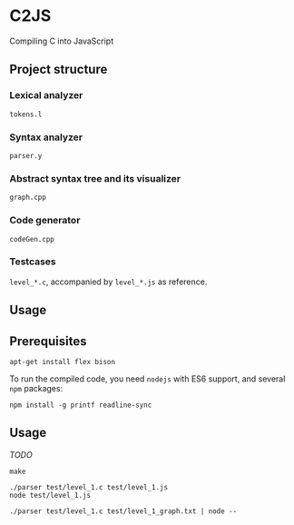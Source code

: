 # C2JS
Compiling C into JavaScript

## Project structure

### Lexical analyzer
`tokens.l`

### Syntax analyzer
`parser.y`

### Abstract syntax tree and its visualizer
`graph.cpp`

### Code generator
`codeGen.cpp`

### Testcases
`level_*.c`, accompanied by `level_*.js` as reference.


## Usage

## Prerequisites

    apt-get install flex bison

To run the compiled code, you need `nodejs` with ES6 support, and several `npm` packages:

    npm install -g printf readline-sync

## Usage

_TODO_

    make
    
    ./parser test/level_1.c test/level_1.js
    node test/level_1.js

    ./parser test/level_1.c test/level_1_graph.txt | node --
